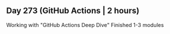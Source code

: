 ## Day 273 (GitHub Actions | 2 hours)

Working with "GitHub Actions Deep Dive"
Finished 1-3 modules

